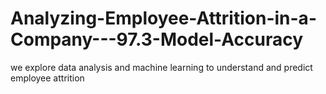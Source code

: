 # Analyzing-Employee-Attrition-in-a-Company---97.3-Model-Accuracy
we explore data analysis and machine learning to understand and predict employee attrition
